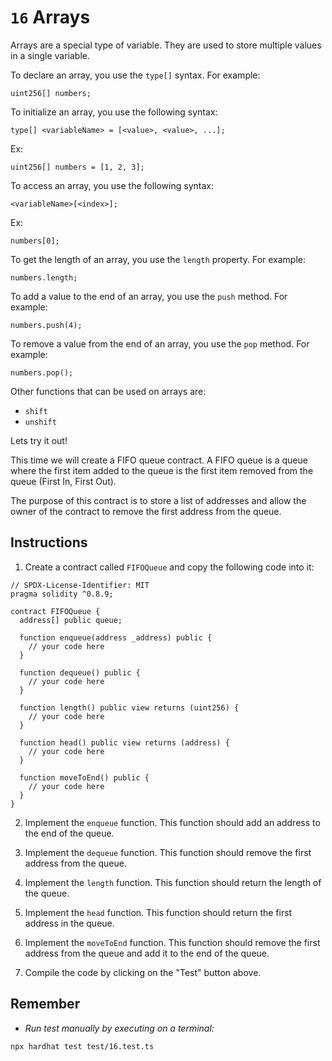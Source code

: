 # `16` Arrays

Arrays are a special type of variable. They are used to store multiple values in a single variable.

To declare an array, you use the `type[]` syntax. For example:

```solidity
uint256[] numbers;
```

To initialize an array, you use the following syntax:

```solidity
type[] <variableName> = [<value>, <value>, ...];
```

Ex:

```solidity
uint256[] numbers = [1, 2, 3];
```

To access an array, you use the following syntax:

```solidity
<variableName>[<index>];
```

Ex:

```solidity
numbers[0];
```

To get the length of an array, you use the `length` property. For example:

```solidity
numbers.length;
```

To add a value to the end of an array, you use the `push` method. For example:

```solidity
numbers.push(4);
```

To remove a value from the end of an array, you use the `pop` method. For example:

```solidity
numbers.pop();
```

Other functions that can be used on arrays are:

- `shift`
- `unshift`

Lets try it out!

This time we will create a FIFO queue contract. A FIFO queue is a queue where the first item added to the queue is the first item removed from the queue (First In, First Out).

The purpose of this contract is to store a list of addresses and allow the owner of the contract to remove the first address from the queue.

## Instructions

1. Create a contract called `FIFOQueue` and copy the following code into it:

```solidity
// SPDX-License-Identifier: MIT
pragma solidity ^0.8.9;

contract FIFOQueue {
  address[] public queue;

  function enqueue(address _address) public {
    // your code here
  }

  function dequeue() public {
    // your code here
  }

  function length() public view returns (uint256) {
    // your code here
  }

  function head() public view returns (address) {
    // your code here
  }

  function moveToEnd() public {
    // your code here
  }
}

```

2. Implement the `enqueue` function. This function should add an address to the end of the queue.

3. Implement the `dequeue` function. This function should remove the first address from the queue.

4. Implement the `length` function. This function should return the length of the queue.

5. Implement the `head` function. This function should return the first address in the queue.

6. Implement the `moveToEnd` function. This function should remove the first address from the queue and add it to the end of the queue.

7. Compile the code by clicking on the "Test" button above.

## Remember

- _Run test manually by executing on a terminal:_

```shell
npx hardhat test test/16.test.ts
```
